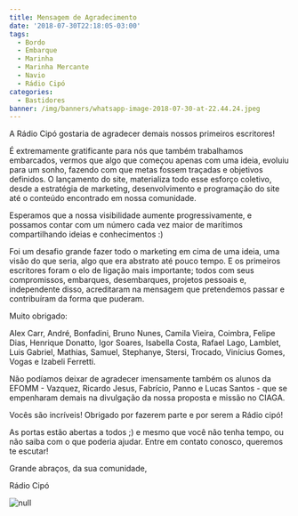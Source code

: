 ```yaml
---
title: Mensagem de Agradecimento
date: '2018-07-30T22:18:05-03:00'
tags:
  - Bordo
  - Embarque
  - Marinha
  - Marinha Mercante
  - Navio
  - Rádio Cipó
categories:
  - Bastidores
banner: /img/banners/whatsapp-image-2018-07-30-at-22.44.24.jpeg
---
```

A Rádio Cipó gostaria de agradecer demais nossos primeiros escritores!

É extremamente gratificante para nós que também trabalhamos embarcados, vermos que algo que começou apenas com uma ideia, evoluiu para um sonho, fazendo com que metas fossem traçadas e objetivos definidos. O lançamento do site, materializa todo esse esforço coletivo, desde a estratégia de marketing, desenvolvimento e programação do site até o conteúdo encontrado em nossa comunidade.

Esperamos que a nossa visibilidade aumente progressivamente, e possamos contar com um número cada vez maior de marítimos compartilhando ideias e conhecimentos :)

Foi um desafio grande fazer todo o marketing em cima de uma ideia, uma visão do que seria, algo que era abstrato até pouco tempo. E os primeiros escritores foram o elo de ligação mais importante; todos com seus compromissos, embarques, desembarques, projetos pessoais e, independente disso, acreditaram na mensagem que pretendemos passar e contribuíram da forma que puderam. 

Muito obrigado: 

Alex Carr, André, Bonfadini, Bruno Nunes, Camila Vieira, Coimbra, Felipe Dias, Henrique Donatto, Igor Soares, Isabella Costa, Rafael Lago, Lamblet, Luis Gabriel, Mathias, Samuel, Stephanye, Stersi, Trocado, Vinícius Gomes, Vogas e Izabeli Ferretti.

Não podíamos deixar de agradecer imensamente também os alunos da EFOMM - Vazquez, Ricardo Jesus, Fabrício, Panno e Lucas Santos - que se empenharam demais na divulgação da nossa proposta e missão no CIAGA.

Vocês são incríveis! Obrigado por fazerem parte e por serem a Rádio cipó!

As portas estão abertas a todos ;) e mesmo que você não tenha tempo, ou não saiba com o que poderia ajudar. Entre em contato conosco, queremos te escutar!

Grande abraços, da sua comunidade,

Rádio Cipó

![null](/img/banners/whatsapp-image-2018-07-30-at-22.44.24.jpeg)
